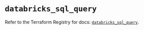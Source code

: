 # `databricks_sql_query`

Refer to the Terraform Registry for docs: [`databricks_sql_query`](https://registry.terraform.io/providers/databricks/databricks/1.33.0/docs/resources/sql_query).
